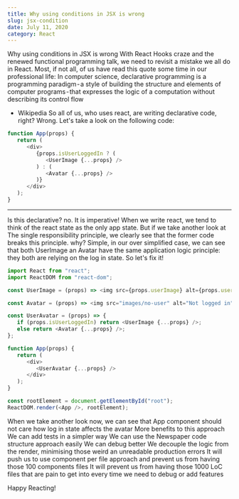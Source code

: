 ```yaml
---
title: Why using conditions in JSX is wrong
slug: jsx-condition
date: July 11, 2020
category: React
---
```


Why using conditions in JSX is wrong
With React Hooks craze and the renewed functional programming talk, we need to revisit a mistake we all do in React.
Most, if not all, of us have read this quote some time in our professional life:
In computer science, declarative programming is a programming paradigm - a style of building the structure and elements of computer programs - that expresses the logic of a computation without describing its control flow

-  Wikipedia
   So all of us, who uses react, are writing declarative code, right?
   Wrong.
   Let's take a look on the following code:

```js
function App(props) {
   return (
      <div>
         {props.isUserLoggedIn ? (
            <UserImage {...props} />
         ) : (
            <Avatar {...props} />
         )}
      </div>
   );
}
```

---

Is this declarative? no. It is imperative!
When we write react, we tend to think of the react state as the only app state.
But if we take another look at The single responsibility principle, we clearly see that the former code breaks this principle.
why?
Simple, in our over simplified case, we can see that both UserImage an Avatar have the same application logic principle: they both are relying on the log in state.
So let's fix it!

```js
import React from "react";
import ReactDOM from "react-dom";

const UserImage = (props) => <img src={props.userImage} alt={props.userName} />;

const Avatar = (props) => <img src="images/no-user" alt="Not logged in" />;

const UserAvatar = (props) => {
   if (props.isUserLoggedIn) return <UserImage {...props} />;
   else return <Avatar {...props} />;
};

function App(props) {
   return (
      <div>
         <UserAvatar {...props} />
      </div>
   );
}

const rootElement = document.getElementById("root");
ReactDOM.render(<App />, rootElement);
```

When we take another look now, we can see that App component should not care how log in state affects the avatar
More benefits to this approach
We can add tests in a simpler way
We can use the Newspaper code structure approach easily
We can debug better
We decouple the logic from the render, minimising those weird an unreadable production errors
It will push us to use component per file approach and prevent us from having those 100 components files
It will prevent us from having those 1000 LoC files that are pain to get into every time we need to debug or add features

Happy Reacting!

